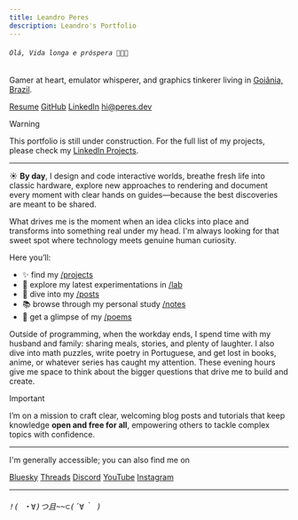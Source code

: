 ```yaml
---
title: Leandro Peres
description: Leandro's Portfolio
---
```


<h6><code>Olá, Vida longa e próspera 🖖🏳️‍🌈</code></h6>

Gamer at heart, emulator whisperer, and graphics tinkerer living in [Goiânia, Brazil](https://en.wikipedia.org/wiki/Goi%C3%A2nia).

<p flex="~ gap-4 wrap" class="mt--2!">
  <a href="https://resume.peres.dev" target="_blank"><span op75 i-ri-file-pdf-2-line /> Resume</a>
  <a href="https://github.com/zschzen" target="_blank"><span op75 i-simple-icons-github /> GitHub</a>
  <a href="https://linkedin.com/in/leandroperes" target="_blank"><span op75 i-simple-icons-linkedin /> LinkedIn</a>
  <a href="mailto:hi@peres.dev" target="_blank">hi@peres.dev</a>
</p>

> [!WARNING]
>
> This portfolio is still under construction.
> For the full list of my projects, please check my [LinkedIn Projects](https://www.linkedin.com/in/leandroperes/details/projects/).

---

<span inline dark:hidden>☀️</span><span hidden dark:inline>🕶️</span> **By day**, I design and code interactive worlds, breathe fresh life into classic hardware, explore new approaches to rendering and document every moment with clear hands on guides—because the best discoveries are meant to be shared.

What drives me is the moment when an idea clicks into place and transforms into something real under my head. I'm always looking for that sweet spot where technology meets genuine human curiosity.

Here you’ll:

- ✨ find my [/projects](projects)
- 🧪 explore my latest experimentations in [/lab](lab)
- 📝 dive into my [/posts](posts)
- 📚 browse through my personal study [/notes](notes)
- 🎨 get a glimpse of my [/poems](poems)

Outside of programming, when the workday ends, I spend time with my husband and family: sharing meals, stories, and plenty of laughter. I also dive into math puzzles, write poetry in Portuguese, and get lost in books, anime, or whatever series has caught my attention. These evening hours give me space to think about the bigger questions that drive me to build and create.

> [!IMPORTANT]
> I’m on a mission to craft clear, welcoming blog posts and tutorials that keep knowledge **open and free for all**, empowering others to tackle complex topics with confidence.

---

I'm generally accessible; you can also find me on

<p flex="~ gap-2 wrap" class="mt--2!">
  <a href="https://bsky.app/profile/peres.dev" target="_blank"><span op75 i-ri-bluesky-fill /> Bluesky</a>
  <a href="https://www.threads.net/@peres.dev" target="_blank"><span op75 i-ri-threads-line /> Threads</a>
  <a href="https://chat.peres.dev" target="_blank"><span op75 i-simple-icons-discord /> Discord</a>
  <a href="https://www.youtube.com/@Leandero" target="_blank"><span op75 i-simple-icons-youtube /> YouTube</a>
  <a href="https://www.instagram.com/peres.dev" target="_blank"><span op75 i-simple-icons-instagram /> Instagram</a>
</p>

---

<h6><pre>!( ・∀)つ且~~⊂(´∀｀ )</pre></h6>
